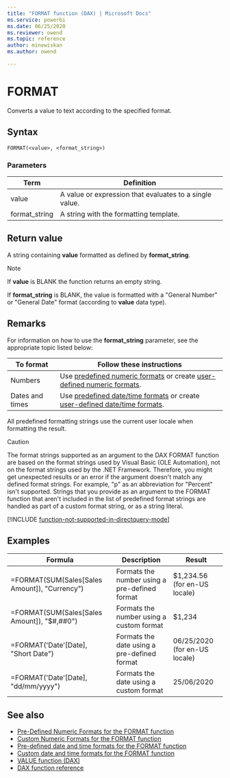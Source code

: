 ```yaml
---
title: "FORMAT function (DAX) | Microsoft Docs"
ms.service: powerbi 
ms.date: 06/25/2020
ms.reviewer: owend
ms.topic: reference
author: minewiskan
ms.author: owend

---
```

# FORMAT

Converts a value to text according to the specified format.

## Syntax

```dax
FORMAT(<value>, <format_string>)
```

### Parameters

|Term|Definition|
|--------|--------------|
|value|A value or expression that evaluates to a single value.|
|format_string|A string with the formatting template.|

## Return value

A string containing **value** formatted as defined by **format_string**.

> [!NOTE]
> If **value** is BLANK the function returns an empty string.
>
> If **format_string** is BLANK, the value is formatted with a "General Number" or "General Date" format (according to **value** data type).

## Remarks

For information on how to use the **format_string** parameter, see the appropriate topic listed below:

|To format|Follow these instructions|
|-------------|-----------------------------|
|Numbers|Use [predefined numeric formats](pre-defined-numeric-formats-for-the-format-function.md) or create [user-defined numeric formats](custom-numeric-formats-for-the-format-function.md).|
|Dates and times|Use [predefined date/time formats](pre-defined-date-and-time-formats-for-the-format-function.md) or create [user-defined date/time formats](custom-date-and-time-formats-for-the-format-function.md).|

All predefined formatting strings use the current user locale when formatting the result.

> [!CAUTION]  
> The format strings supported as an argument to the DAX FORMAT function are based on the format strings used by Visual Basic (OLE Automation), not on the format strings used by the .NET Framework. Therefore, you might get unexpected results or an error if the argument doesn't match any defined format strings. For example, "p" as an abbreviation for "Percent" isn't supported. Strings that you provide as an argument to the FORMAT function that aren't included in the list of predefined format strings are handled as part of a custom format string, or as a string literal.

[!INCLUDE [function-not-supported-in-directquery-mode](includes/function-not-supported-in-directquery-mode.md)]

## Examples

|Formula|Description|Result|
|-----------|---------------|----------|
|=FORMAT(SUM(Sales[Sales Amount]), "Currency")|Formats the number using a pre-defined format|$1,234.56 (for en-US locale)|
|=FORMAT(SUM(Sales[Sales Amount]), "$#,##0")|Formats the number using a custom format|$1,234|
|=FORMAT('Date'[Date], "Short Date")|Formats the date using a pre-defined format|06/25/2020 (for en-US locale)|
|=FORMAT('Date'[Date], "dd/mm/yyyy")|Formats the date using a custom format|25/06/2020|

## See also

- [Pre-Defined Numeric Formats for the FORMAT function](pre-defined-numeric-formats-for-the-format-function.md)
- [Custom Numeric Formats for the FORMAT function](custom-numeric-formats-for-the-format-function.md)
- [Pre-defined date and time formats for the FORMAT function](pre-defined-date-and-time-formats-for-the-format-function.md)
- [Custom date and time formats for the FORMAT function](custom-date-and-time-formats-for-the-format-function.md)
- [VALUE function (DAX)](value-function-dax.md)
- [DAX function reference](dax-function-reference.md)

